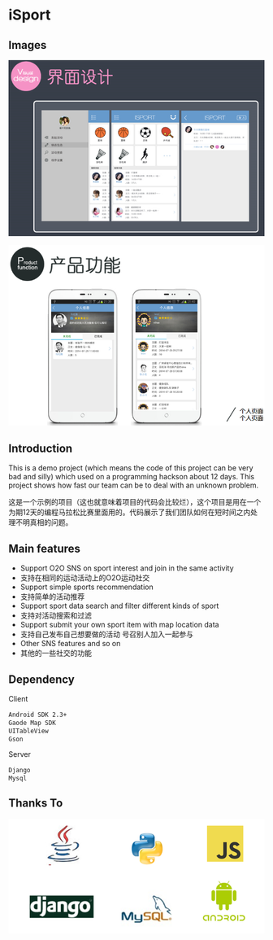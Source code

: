 iSport
======

Images
------

![Design](pics/design.png)

![Design](pics/design1.png)

Introduction
------------

This is a demo project (which means the code of this project can be very bad and silly) which used on a programming hackson about 12 days. This project shows how fast our team can be to deal with an unknown problem.

这是一个示例的项目（这也就意味着项目的代码会比较烂），这个项目是用在一个为期12天的编程马拉松比赛里面用的。代码展示了我们团队如何在短时间之内处理不明真相的问题。

Main features
-------------

* Support O2O SNS on sport interest and join in the same activity
* 支持在相同的运动活动上的O2O运动社交
* Support simple sports recommendation
* 支持简单的活动推荐
* Support sport data search and filter different kinds of sport
* 支持对活动搜索和过滤
* Support submit your own sport item with map location data
* 支持自己发布自己想要做的活动 号召别人加入一起参与
* Other SNS features and so on
* 其他的一些社交的功能

Dependency
----------

Client

    Android SDK 2.3+
    Gaode Map SDK
    UITableView
    Gson

Server

    Django
    Mysql

Thanks To
---------

![Thanks](pics/tec.png)